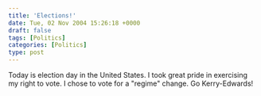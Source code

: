 ```yaml
---
title: 'Elections!'
date: Tue, 02 Nov 2004 15:26:18 +0000
draft: false
tags: [Politics]
categories: [Politics]
type: post
---
```


Today is election day in the United States. I took great pride in exercising my right to vote. I chose to vote for a "regime" change. Go Kerry-Edwards!